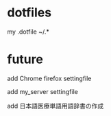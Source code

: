 # dotfiles
my .dotfile ~/.*

# future

add Chrome firefox settingfile

add my_server settingfile

add 日本語医療単語用語辞書の作成

